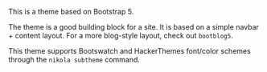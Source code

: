 This is a theme based on Bootstrap 5.

The theme is a good building block for a site. It is based on a simple navbar +
content layout. For a more blog-style layout, check out `bootblog5`.

This theme supports Bootswatch and HackerThemes font/color schemes
through the `nikola subtheme` command.
